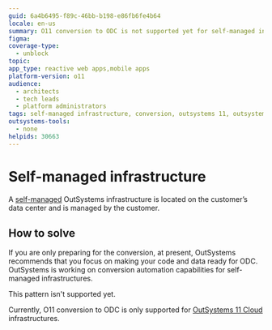 ```yaml
---
guid: 6a4b6495-f89c-46bb-b198-e86fb6fe4b64
locale: en-us
summary: O11 conversion to ODC is not supported yet for self-managed infrastructures.
figma:
coverage-type:
  - unblock
topic:
app_type: reactive web apps,mobile apps
platform-version: o11
audience:
  - architects
  - tech leads
  - platform administrators
tags: self-managed infrastructure, conversion, outsystems 11, outsystems data center, odc
outsystems-tools:
  - none
helpids: 30663
---
```


# Self-managed infrastructure

A [self-managed](../../setup-infra-platform/setup/intro.md#self-managed) OutSystems infrastructure is located on the customer’s data center and is managed by the customer.

## How to solve

<div class="info" markdown="1">

If you are only preparing for the conversion, at present, OutSystems recommends that you focus on making your code and data ready for ODC. OutSystems is working on conversion automation capabilities for self-managed infrastructures.

</div>

This pattern isn't supported yet.

Currently, O11 conversion to ODC is only supported for [OutSystems 11 Cloud](../../setup-infra-platform/setup/intro.md#cloud) infrastructures.
